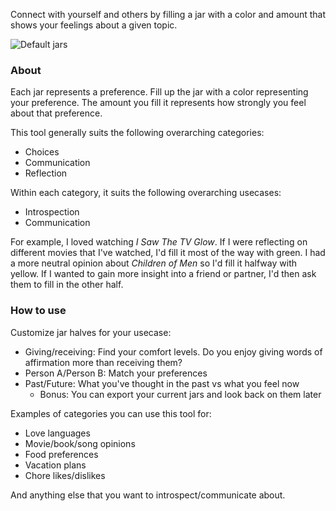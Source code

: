 
Connect with yourself and others by filling a jar with a color and amount that shows your feelings about a given topic.

![Default jars](https://github.com/user-attachments/assets/2525c1f0-f83e-4466-aca8-dd3244bacc3d)

### About

Each jar represents a preference. Fill up the jar with a color representing your preference. The amount you fill it represents how strongly you feel about that preference.

This tool generally suits the following overarching categories:
- Choices
- Communication
- Reflection

Within each category, it suits the following overarching usecases:
- Introspection
- Communication

For example, I loved watching _I Saw The TV Glow_. If I were reflecting on different movies that I've watched, I'd fill it most of the way with green. I had a more neutral opinion about _Children of Men_ so I'd fill it halfway with yellow. If I wanted to gain more insight into a friend or partner, I'd then ask them to fill in the other half.

### How to use

Customize jar halves for your usecase:
- Giving/receiving: Find your comfort levels. Do you enjoy giving words of affirmation more than receiving them?
- Person A/Person B: Match your preferences
- Past/Future: What you've thought in the past vs what you feel now
  - Bonus: You can export your current jars and look back on them later

Examples of categories you can use this tool for:
- Love languages
- Movie/book/song opinions
- Food preferences
- Vacation plans
- Chore likes/dislikes

And anything else that you want to introspect/communicate about.

